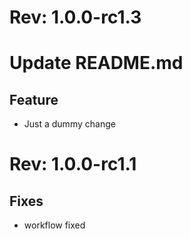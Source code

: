 Rev: 1.0.0-rc1.3
=============
 # Update README.md

## Feature

* Just a dummy change



Rev: 1.0.0-rc1.1
=============
 ## Fixes

* workflow fixed
